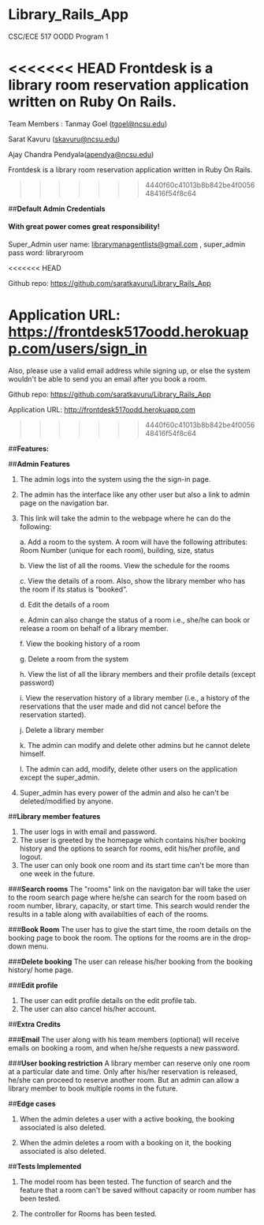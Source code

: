 # Library_Rails_App

CSC/ECE 517 OODD Program 1

<<<<<<< HEAD
Frontdesk is a library room reservation application written on Ruby On Rails.
=======
Team Members : 
Tanmay Goel (tgoel@ncsu.edu)

Sarat Kavuru (skavuru@ncsu.edu)

Ajay Chandra Pendyala(apendya@ncsu.edu)

Frontdesk is a library room reservation application written in Ruby On Rails.
>>>>>>> 4440f60c41013b8b842be4f005648416f54f8c64

##**Default Admin Credentials**
#### With great power comes great responsibility! 
Super_Admin user name: librarymanagentlists@gmail.com  , super_admin pass word: libraryroom

<<<<<<< HEAD

Github repo: https://github.com/saratkavuru/Library_Rails_App

Application URL: https://frontdesk517oodd.herokuapp.com/users/sign_in
=======
Also, please use a valid email address while signing up, or else the system wouldn't be able to send you an email after you book a room.


Github repo: https://github.com/saratkavuru/Library_Rails_App

Application URL: http://frontdesk517oodd.herokuapp.com
>>>>>>> 4440f60c41013b8b842be4f005648416f54f8c64

##**Features:**

##**Admin Features**
1. The admin logs into the system using the the sign-in page.
2. The admin has the interface like any other user but also a link to admin page on the navigation bar.
3. This link will take the admin to the webpage where he can do the following:

   a. Add a room to the system. A room will have the following attributes: Room Number (unique for each room), building, size, status

   b. View the list of all the rooms. View the schedule for the rooms

   c. View the details of a room. Also, show the library member who has the room if its status is “booked”.

   d. Edit the details of a room 

   e. Admin can also change the status of a room i.e., she/he can book or release a room on behalf of a library member. 

   f. View the booking history of a room

   g. Delete a room from the system

   h. View the list of all the library members and their profile details (except password)

   i. View the reservation history of a library member (i.e., a history of the reservations that the user made and did not cancel before the reservation started). 

   j. Delete a library member
 
   k. The admin can modify and delete other admins but he cannot delete himself.
 
   l. The admin can add, modify, delete other users on the application except the super_admin.

4. Super_admin has every power of the admin and also he can't be deleted/modified by anyone.



##**Library member features**

1. The user logs in with email and password.
2. The user is greeted by the homepage which contains his/her booking history and the options to search for rooms, edit his/her profile, and logout.
3. The user can only book one room and its start time can't be more than one week in the future. 

###**Search rooms**
The "rooms" link on the navigaton bar will take the user to the room search page where he/she can search for the room based on room number, library, capacity, or start time. This search would render the results in a table along with availabilties of  each of the rooms.

###**Book Room**
The user has to give the start time, the room details on the booking page to book the room. The options for the rooms are in the drop-down menu.

###**Delete booking**
The user can release his/her booking from the booking history/ home page.

###**Edit profile**
1. The user can edit profile details on the edit profile tab.
2. The user can also cancel his/her account.


##**Extra Credits**

###**Email**
The user along with his team members (optional) will receive emails on booking a room, and when he/she requests a new password.

###**User booking restriction**
A library member can reserve only one room at a particular date and time. Only after his/her reservation is released, he/she can proceed to reserve another room. But an admin can allow a library member to book multiple rooms in the future.


##**Edge cases**

1. When the admin deletes a user with a active booking, the booking associated is also deleted.

2. When the admin deletes a room with a booking on it, the booking associated is also deleted.



##**Tests Implemented**

1. The model room has been tested. The function of search and the feature that a room can't be saved without capacity or room number has been tested.

2. The controller for Rooms has been tested.



